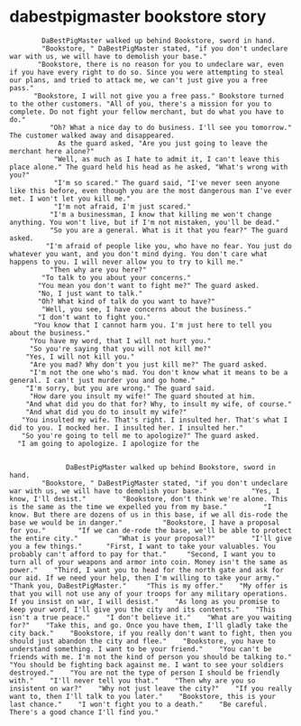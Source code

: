 # dabestpigmaster bookstore story
            DaBestPigMaster walked up behind Bookstore, sword in hand.
            "Bookstore, " DaBestPigMaster stated, "if you don't undeclare war with us, we will have to demolish your base."
           "Bookstore, there is no reason for you to undeclare war, even if you have every right to do so. Since you were attempting to steal our plans, and tried to attack me, we can't just give you a free pass."
          "Bookstore, I will not give you a free pass." Bookstore turned to the other customers. "All of you, there's a mission for you to complete. Do not fight your fellow merchant, but do what you have to do."
              "Oh? What a nice day to do business. I'll see you tomorrow." The customer walked away and disappeared.
                As the guard asked, "Are you just going to leave the merchant here alone?"
               "Well, as much as I hate to admit it, I can't leave this place alone." The guard held his head as he asked, "What's wrong with you?"
               "I'm so scared." The guard said, "I've never seen anyone like this before, even though you are the most dangerous man I've ever met. I won't let you kill me."
               "I'm not afraid, I'm just scared."
              "I'm a businessman, I know that killing me won't change anything. You won't live, but if I'm not mistaken, you'll be dead."
              "So you are a general. What is it that you fear?" The guard asked.
             "I'm afraid of people like you, who have no fear. You just do whatever you want, and you don't mind dying. You don't care what happens to you. I will never allow you to try to kill me."
              "Then why are you here?"
            "To talk to you about your concerns."
           "You mean you don't want to fight me?" The guard asked.
           "No, I just want to talk."
           "Oh? What kind of talk do you want to have?"
            "Well, you see, I have concerns about the business."
           "I don't want to fight you."
          "You know that I cannot harm you. I'm just here to tell you about the business."
         "You have my word, that I will not hurt you."
         "So you're saying that you will not kill me?"
        "Yes, I will not kill you."
         "Are you mad? Why don't you just kill me?" The guard asked.
         "I'm not the one who's mad. You don't know what it means to be a general. I can't just murder you and go home."
        "I'm sorry, but you are wrong." The guard said.
         "How dare you insult my wife!" The guard shouted at him.
        "And what did you do that for? Why, to insult my wife, of course."
        "And what did you do to insult my wife?"
       "You insulted my wife. That's right. I insulted her. That's what I did to you. I mocked her. I insulted her. I insulted her."
       "So you're going to tell me to apologize?" The guard asked.
      "I am going to apologize. I apologize for the
      
      
                  DaBestPigMaster walked up behind Bookstore, sword in hand.
            "Bookstore, " DaBestPigMaster stated, "if you don't undeclare war with us, we will have to demolish your base."           "Yes, I know, I'll desist."         "Bookstore, don't think we're alone. This is the same as the time we expelled you from my base."         "I know. But there are dozens of us in this base, if we all dis-rode the base we would be in danger."          "Bookstore, I have a proposal for you."        "If we can de-rode the base, we'll be able to protect the entire city."          "What is your proposal?"         "I'll give you a few things."      "First, I want to take your valuables. You probably can't afford to pay for that."     "Second, I want you to turn all of your weapons and armor into coin. Money isn't the same as power."    "Third, I want you to head for the north gate and ask for our aid. If we need your help, then I'm willing to take your army."    "Thank you, DaBestPigMaster."     "This is my offer."    "My offer is that you will not use any of your troops for any military operations. If you insist on war, I will desist."    "As long as you promise to keep your word, I'll give you the city and its contents."    "This isn't a true peace."    "I don't believe it."    "What are you waiting for?"    "Take this, and go. Once you have them, I'll gladly take the city back."    "Bookstore, if you really don't want to fight, then you should just abandon the city and flee."    "Bookstore, you have to understand something. I want to be your friend."    "You can't be friends with me. I'm not the kind of person you should be talking to."    "You should be fighting back against me. I want to see your soldiers destroyed."    "You are not the type of person I should be friendly with."    "I'll never tell you that."    "Then why are you so insistent on war?"    "Why not just leave the city?"    "If you really want to, then I'll talk to you later."    "Bookstore, this is your last chance."    "I won't fight you to a death."    "Be careful. There's a good chance I'll find you."
